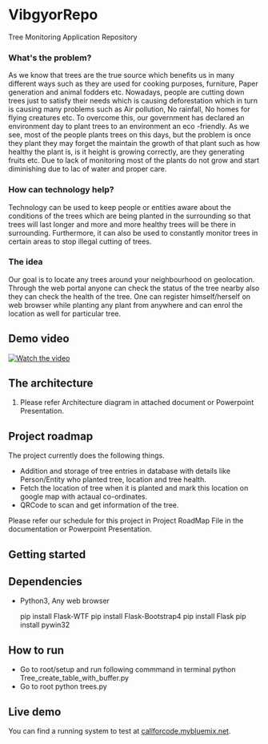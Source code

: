 # VibgyorRepo
Tree Monitoring Application Repository

### What's the problem?

As we know that trees are the true source which benefits us in many different ways such as they are used for cooking purposes, furniture, Paper generation and animal fodders etc.
Nowadays, people are cutting down trees just to satisfy their needs which is causing deforestation which in turn is causing many problems such as Air pollution, No rainfall, No homes for flying creatures etc. To overcome this, our government has declared an environment day to plant trees to an environment an eco -friendly.
As we see, most of the people plants trees on this days, but the problem is once they plant they may forget the maintain the growth of that plant such as how healthy the plant is, is it height is growing correctly, are they generating fruits etc. Due to lack of monitoring most of the plants do not grow and start diminishing due to lac of water and proper care. 


### How can technology help?

Technology can be used to keep people or entities aware about the conditions of the trees which are being planted in the surrounding so that trees will last longer and more and more healthy trees will be there in surrounding. Furthermore, it can also be used to constantly monitor trees in certain areas to stop illegal cutting of trees.
 
### The idea

Our goal is to locate any trees around your neighbourhood on geolocation. Through the web portal anyone can check the status of the tree nearby also they can check the health of the tree. One can register himself/herself on web browser while planting any plant from anywhere and can enrol the location as well for particular tree.

## Demo video

[![Watch the video](https://github.com/Call-for-Code/Liquid-Prep/blob/master/images/readme/IBM-interview-video-image.png)](https://youtu.be/vOgCOoy_Bx0)

## The architecture

1. Please refer Architecture diagram in attached document or Powerpoint Presentation.

## Project roadmap

The project currently does the following things.

- Addition and storage of tree entries in database with details like Person/Entity who planted tree, location    and tree health.
- Fetch the location of tree when it is planted and mark this location on google map with actaual co-ordinates.
- QRCode to scan and get information of the tree.

Please refer our schedule for this project in Project RoadMap File in the documentation or Powerpoint Presentation.

## Getting started
  ## Dependencies
   - Python3, Any web browser

        pip install Flask-WTF
        pip install Flask-Bootstrap4
        pip install Flask
        pip install pywin32
        
  ## How to run
  - Go to root/setup and run following commmand in terminal
        python Tree_create_table_with_buffer.py
  - Go to root
        python trees.py

## Live demo

You can find a running system to test at [callforcode.mybluemix.net](http://callforcode.mybluemix.net/).
